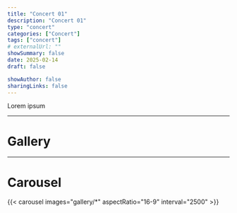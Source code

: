 ```yaml
---
title: "Concert 01"
description: "Concert 01"
type: "concert"
categories: ["Concert"]
tags: ["concert"]
# externalUrl: ""
showSummary: false
date: 2025-02-14
draft: false

showAuthor: false
sharingLinks: false
---
```


Lorem ipsum

---

# Gallery


<!--
{{< gallery >}}
  <img src="gallery/01.jpg" class="grid-w50 md:grid-w33 xl:grid-w25" />
  <img src="gallery/02.jpg" class="grid-w50 md:grid-w33 xl:grid-w25" />
  <img src="gallery/03.jpg" class="grid-w50 md:grid-w33 xl:grid-w25" />
  <img src="gallery/04.jpg" class="grid-w50 md:grid-w33 xl:grid-w25" />
  <img src="gallery/05.jpg" class="grid-w50 md:grid-w33 xl:grid-w25" />
  <img src="gallery/06.jpg" class="grid-w50 md:grid-w33 xl:grid-w25" />
  <img src="gallery/07.jpg" class="grid-w50 md:grid-w33 xl:grid-w25" />
{{< /gallery >}}
-->
---

# Carousel

{{< carousel images="gallery/*" aspectRatio="16-9" interval="2500" >}}

